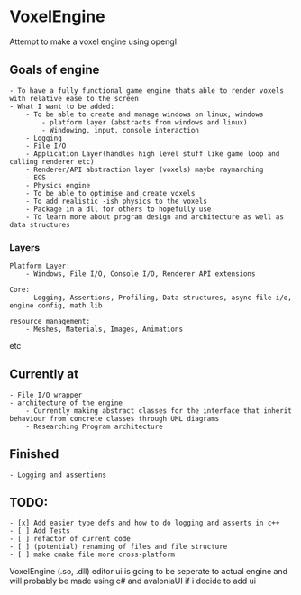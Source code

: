 # VoxelEngine

Attempt to make a voxel engine using opengl

## Goals of engine
    - To have a fully functional game engine thats able to render voxels with relative ease to the screen
    - What I want to be added:
        - To be able to create and manage windows on linux, windows 
            - platform layer (abstracts from windows and linux)
            - Windowing, input, console interaction
        - Logging
        - File I/O
        - Application Layer(handles high level stuff like game loop and calling renderer etc)
        - Renderer/API abstraction layer (voxels) maybe raymarching
        - ECS
        - Physics engine
        - To be able to optimise and create voxels
        - To add realistic -ish physics to the voxels
        - Package in a dll for others to hopefully use
        - To learn more about program design and architecture as well as data structures


### Layers

    Platform Layer:
        - Windows, File I/O, Console I/O, Renderer API extensions

    Core:
        - Logging, Assertions, Profiling, Data structures, async file i/o, engine config, math lib

    resource management:
        - Meshes, Materials, Images, Animations
etc

## Currently at
    - File I/O wrapper
    - architecture of the engine
        - Currently making abstract classes for the interface that inherit behaviour from concrete classes through UML diagrams
        - Researching Program architecture

## Finished
    - Logging and assertions

## TODO:
    - [x] Add easier type defs and how to do logging and asserts in c++
    - [ ] Add Tests
    - [ ] refactor of current code
    - [ ] (potential) renaming of files and file structure
    - [ ] make cmake file more cross-platform


VoxelEngine (.so, .dll)
editor ui is going to be seperate to actual engine and will probably be made using c# and avaloniaUI if i decide to add ui


